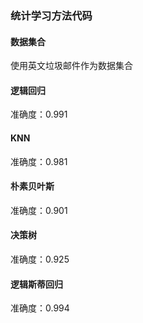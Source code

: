 ### 统计学习方法代码
#### 数据集合
使用英文垃圾邮件作为数据集合
#### 逻辑回归
准确度：0.991
#### KNN
准确度：0.981
#### 朴素贝叶斯
准确度：0.901

#### 决策树
准确度：0.925

#### 逻辑斯蒂回归
准确度：0.994